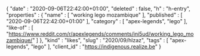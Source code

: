 {
  "date" : "2020-09-06T22:42:00+01:00",
  "deleted" : false,
  "h" : "h-entry",
  "properties" : {
    "name" : [ "working lego mozambique" ],
    "published" : [ "2020-09-06T22:42:00+01:00" ],
    "category" : [ "apex-legends", "lego" ],
    "like-of" : [ "https://www.reddit.com/r/apexlegends/comments/ini5ud/working_lego_mozambique/" ]
  },
  "kind" : "likes",
  "slug" : "2020/09/hlzaz",
  "tags" : [ "apex-legends", "lego" ],
  "client_id" : "https://indigenous.realize.be"
}

